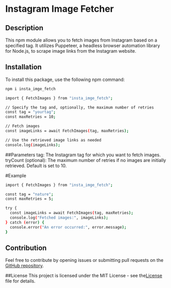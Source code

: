 # Instagram Image Fetcher

## Description

This npm module allows you to fetch images from Instagram based on a specified tag. It utilizes Puppeteer, a headless browser automation library for Node.js, to scrape image links from the Instagram website.

## Installation

To install this package, use the following npm command:

```bash
npm i insta_imge_fetch
```
```bash
import { FetchImages } from "insta_imge_fetch";

// Specify the tag and, optionally, the maximum number of retries
const tag = "yourtag";
const maxRetries = 10;

// Fetch images
const imageLinks = await FetchImages(tag, maxRetries);

// Use the retrieved image links as needed
console.log(imageLinks);
 ```
##Parameters
tag: The Instagram tag for which you want to fetch images.
tryCount (optional): The maximum number of retries if no images are initially retrieved. Default is set to 10.

#Example

```bash
import { FetchImages } from "insta_imge_fetch";

const tag = "nature";
const maxRetries = 5;

try {
  const imageLinks = await FetchImages(tag, maxRetries);
  console.log("Fetched images:", imageLinks);
} catch (error) {
  console.error("An error occurred:", error.message);
}
```
## Contribution

Feel free to contribute by opening issues or submitting pull requests on the [GitHub repository](https://github.com/Codenuity/Insta_Image_Fetch.git).


##License
This project is licensed under the MIT License - see the[License](LICENSE) file for details.
